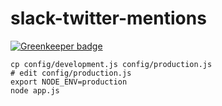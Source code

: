 # slack-twitter-mentions

[![Greenkeeper badge](https://badges.greenkeeper.io/hasantayyar/slack-twitter-mentions.svg)](https://greenkeeper.io/)

```
cp config/development.js config/production.js
# edit config/production.js
export NODE_ENV=production
node app.js
```

